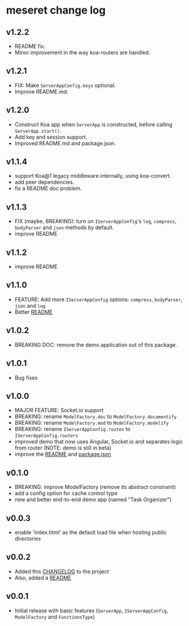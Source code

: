 # meseret change log

## v1.2.2
- README fix.
- Minor improvement in the way koa-routers are handled.

## v1.2.1
- FIX: Make `ServerAppConfig.keys` optional.
- Improve README.md.

## v1.2.0
- Construct Koa app when `ServerApp` is constructed, before calling `ServerApp.start()`.
- Add key and session support.
- Improved README.md and package.json.

## v1.1.4
- support Koa@1 legacy middleware internally, using koa-convert.
- add peer dependencies.
- fix a README doc problem.

## v1.1.3
- FIX (maybe, BREAKING): turn on `IServerAppConfig`'s `log`, `compress`, `bodyParser` and `json` methods by default.
- improve README

## v1.1.2
- improve README

## v1.1.0
- FEATURE: Add more `IServerAppConfig` options: `compress`, `bodyParser`, `json` and `log`
- Better [README](README.md)

## v1.0.2
- BREAKING DOC: remove the demo application out of this package.

## v1.0.1
- Bug fixes

## v1.0.0

- MAJOR FEATURE: Socket.io support
- BREAKING: rename `ModelFactory.doc` to `ModelFactory.documentify`
- BREAKING: rename `ModelFactory.mod` to `ModelFactory.modelify`
- BREAKING: rename `IServerAppConfig.routes` to `IServerAppConfig.routers`
- improved demo that now uses Angular, Socket.io and separates logic from router (NOTE: demo is still in beta)
- improve the [README](README.md) and [package.json](package.json)

## v0.1.0

- BREAKING: improve ModelFactory (remove its abstract constraint)
- add a config option for cache control type
- new and better end-to-end demo app (named "Task Organizer")

## v0.0.3

- enable 'index.html' as the default load file when hosting public directories

## v0.0.2

- Added this [CHANGELOG](CHANGELOG.md) to the project
- Also, added a [README](README.md)

## v0.0.1

- Initial release with basic features (`ServerApp`, `IServerAppConfig`, `ModelFactory` and `FunctionsType`)
